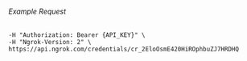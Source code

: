 
###### Example Request
```curl \
-H "Authorization: Bearer {API_KEY}" \
-H "Ngrok-Version: 2" \
https://api.ngrok.com/credentials/cr_2EloOsmE420HiROphbuZJ7HRDHQ
